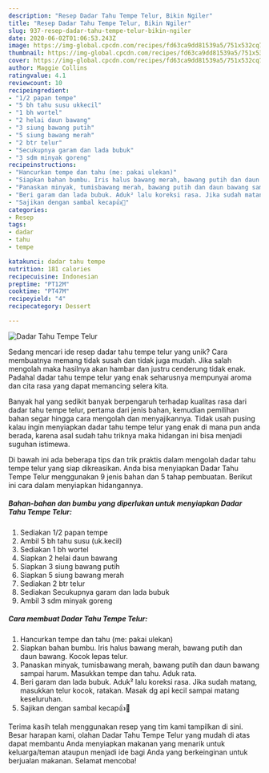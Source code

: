 ```yaml
---
description: "Resep Dadar Tahu Tempe Telur, Bikin Ngiler"
title: "Resep Dadar Tahu Tempe Telur, Bikin Ngiler"
slug: 937-resep-dadar-tahu-tempe-telur-bikin-ngiler
date: 2020-06-02T01:06:53.243Z
image: https://img-global.cpcdn.com/recipes/fd63ca9dd81539a5/751x532cq70/dadar-tahu-tempe-telur-foto-resep-utama.jpg
thumbnail: https://img-global.cpcdn.com/recipes/fd63ca9dd81539a5/751x532cq70/dadar-tahu-tempe-telur-foto-resep-utama.jpg
cover: https://img-global.cpcdn.com/recipes/fd63ca9dd81539a5/751x532cq70/dadar-tahu-tempe-telur-foto-resep-utama.jpg
author: Maggie Collins
ratingvalue: 4.1
reviewcount: 10
recipeingredient:
- "1/2 papan tempe"
- "5 bh tahu susu ukkecil"
- "1 bh wortel"
- "2 helai daun bawang"
- "3 siung bawang putih"
- "5 siung bawang merah"
- "2 btr telur"
- "Secukupnya garam dan lada bubuk"
- "3 sdm minyak goreng"
recipeinstructions:
- "Hancurkan tempe dan tahu (me: pakai ulekan)"
- "Siapkan bahan bumbu. Iris halus bawang merah, bawang putih dan daun bawang. Kocok lepas telur."
- "Panaskan minyak, tumisbawang merah, bawang putih dan daun bawang sampai harum. Masukkan tempe dan tahu. Aduk rata."
- "Beri garam dan lada bubuk. Aduk² lalu koreksi rasa. Jika sudah matang, masukkan telur kocok, ratakan. Masak dg api kecil sampai matang keseluruhan."
- "Sajikan dengan sambal kecap👍🤤"
categories:
- Resep
tags:
- dadar
- tahu
- tempe

katakunci: dadar tahu tempe 
nutrition: 181 calories
recipecuisine: Indonesian
preptime: "PT12M"
cooktime: "PT47M"
recipeyield: "4"
recipecategory: Dessert

---
```



![Dadar Tahu Tempe Telur](https://img-global.cpcdn.com/recipes/fd63ca9dd81539a5/751x532cq70/dadar-tahu-tempe-telur-foto-resep-utama.jpg)

Sedang mencari ide resep dadar tahu tempe telur yang unik? Cara membuatnya memang tidak susah dan tidak juga mudah. Jika salah mengolah maka hasilnya akan hambar dan justru cenderung tidak enak. Padahal dadar tahu tempe telur yang enak seharusnya mempunyai aroma dan cita rasa yang dapat memancing selera kita.



Banyak hal yang sedikit banyak berpengaruh terhadap kualitas rasa dari dadar tahu tempe telur, pertama dari jenis bahan, kemudian pemilihan bahan segar hingga cara mengolah dan menyajikannya. Tidak usah pusing kalau ingin menyiapkan dadar tahu tempe telur yang enak di mana pun anda berada, karena asal sudah tahu triknya maka hidangan ini bisa menjadi suguhan istimewa.


Di bawah ini ada beberapa tips dan trik praktis dalam mengolah dadar tahu tempe telur yang siap dikreasikan. Anda bisa menyiapkan Dadar Tahu Tempe Telur menggunakan 9 jenis bahan dan 5 tahap pembuatan. Berikut ini cara dalam menyiapkan hidangannya.

<!--inarticleads1-->

##### Bahan-bahan dan bumbu yang diperlukan untuk menyiapkan Dadar Tahu Tempe Telur:

1. Sediakan 1/2 papan tempe
1. Ambil 5 bh tahu susu (uk.kecil)
1. Sediakan 1 bh wortel
1. Siapkan 2 helai daun bawang
1. Siapkan 3 siung bawang putih
1. Siapkan 5 siung bawang merah
1. Sediakan 2 btr telur
1. Sediakan Secukupnya garam dan lada bubuk
1. Ambil 3 sdm minyak goreng




<!--inarticleads2-->

##### Cara membuat Dadar Tahu Tempe Telur:

1. Hancurkan tempe dan tahu (me: pakai ulekan)
1. Siapkan bahan bumbu. Iris halus bawang merah, bawang putih dan daun bawang. Kocok lepas telur.
1. Panaskan minyak, tumisbawang merah, bawang putih dan daun bawang sampai harum. Masukkan tempe dan tahu. Aduk rata.
1. Beri garam dan lada bubuk. Aduk² lalu koreksi rasa. Jika sudah matang, masukkan telur kocok, ratakan. Masak dg api kecil sampai matang keseluruhan.
1. Sajikan dengan sambal kecap👍🤤




Terima kasih telah menggunakan resep yang tim kami tampilkan di sini. Besar harapan kami, olahan Dadar Tahu Tempe Telur yang mudah di atas dapat membantu Anda menyiapkan makanan yang menarik untuk keluarga/teman ataupun menjadi ide bagi Anda yang berkeinginan untuk berjualan makanan. Selamat mencoba!
